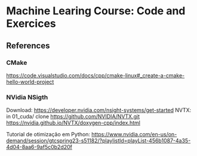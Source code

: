 # Machine Learing Course: Code and Exercices

## References

### CMake
https://code.visualstudio.com/docs/cpp/cmake-linux#_create-a-cmake-hello-world-project

### NVidia NSigth
Download: https://developer.nvidia.com/nsight-systems/get-started
NVTX: in 01_cuda/ clone https://github.com/NVIDIA/NVTX.git
https://nvidia.github.io/NVTX/doxygen-cpp/index.html

Tutorial de otimização em Python: https://www.nvidia.com/en-us/on-demand/session/gtcspring23-s51182/?playlistId=playList-456b1087-4a35-4d04-8aa6-9af5c0b2d20f